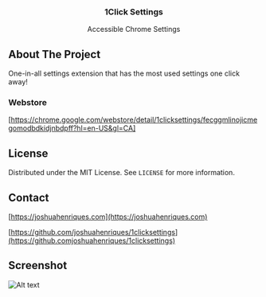 <p align="center">
  <h3 align="center">1Click Settings</h3>
  <p align="center">
    Accessible Chrome Settings
  </p>
</p>

## About The Project
One-in-all settings extension that has the most used settings one click away!

### Webstore
[https://chrome.google.com/webstore/detail/1clicksettings/fecggmlinojicmegomodbdkidjnbdpff?hl=en-US&gl=CA]

## License
Distributed under the MIT License. See `LICENSE` for more information.

## Contact
[https://joshuahenriques.com](https://joshuahenriques.com)

[https://github.com/joshuahenriques/1clicksettings](https://github.comjoshuahenriques/1clicksettings)

## Screenshot
![Alt text](images/Screenie.png?raw=true "Screenshot")

